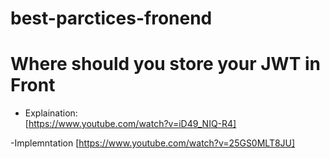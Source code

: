 # best-parctices-fronend


# Where should you store your JWT in Front
- Explaination:  
[https://www.youtube.com/watch?v=iD49_NIQ-R4]


-Implemntation 
[https://www.youtube.com/watch?v=25GS0MLT8JU]

